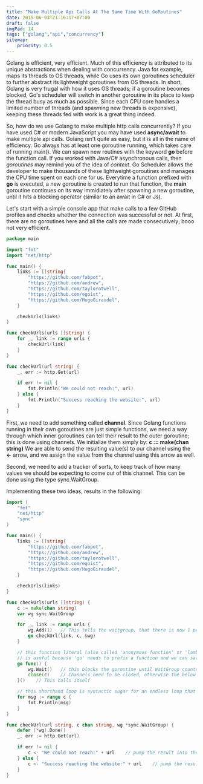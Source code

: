 ```yaml
---
title: "Make Multiple Api Calls At The Same Time With GoRoutines"
date: 2019-06-03T21:16:17+07:00
draft: false
imgPad: 14
tags: ["golang","api","concurrency"]
sitemap:
    priority: 0.5
---
```


Golang is efficient, very efficient. Much of this efficiency is attributed to its unique abstractions when dealing with concurrency. Java for example, maps its threads to OS threads, while Go uses its own goroutines scheduler to further abstract its lightweight goroutines from OS threads. In short, Golang is very frugal with how it uses OS threads; if a goroutine becomes blocked, Go's scheduler will switch in another goroutine in its place to keep the thread busy as much as possible. Since each CPU core handles a limited number of threads (and spawning new threads is expensive), keeping these threads fed with work is a great thing indeed. 

So, how do we use Golang to make multiple http calls concurrently? If you have used C# or modern JavaScript you may have used **async/await** to make multiple api calls. Golang isn't quite as easy, but it is all in the name of efficiency. Go always has at least one goroutine running, which takes care of running main(). We can spawn new routines with the keyword **go** before the function call. If you worked with Java/C# asynchronous calls, then *goroutines* may remind you of the idea of *context*. Go Scheduler allows the developer to make thousands of these lightweight goroutines and manages the CPU time spent on each one for us. Everytime a function prefixed with **go** is executed, a new goroutine is created to run that function, the **main** goroutine continues on its way immidiately after spawning a new goroutine, until it hits a blocking operator (similar to an await in C# or Js). 


Let's start with a simple console app that make calls to a few GitHub profiles and checks whether the connection was successful or not. At first, there are no goroutines here and all the calls are made consecutively; booo not very efficient. 

```go
package main

import "fmt"
import "net/http"

func main() {
	links := []string{
		"https://github.com/fabpot",
		"https://github.com/andrew",
		"https://github.com/taylorotwell",
		"https://github.com/egoist",
		"https://github.com/HugoGiraudel",
	}

	checkUrls(links)
}

func checkUrls(urls []string) {
	for _, link := range urls {
		checkUrl(link)
	}
}

func checkUrl(url string) {
	_, err := http.Get(url)

	if err != nil {
		fmt.Println("We could not reach:", url)
	} else {
		fmt.Println("Success reaching the website:", url)
	}
}
```

First, we need to add something called **channel**. Since Golang functions running in their own goroutines are just simple functions, we need a way through which inner goroutines can tell their result to the outer goroutine; this is done using channels. We initialize them simply by: **c := make(chan string)**
We are able to send the resulting value(s) to our channel using the **<-** arrow, and we assign the value from the channel using this arrow as well. 

Second, we need to add a tracker of sorts, to keep track of how many values we should be expecting to come out of this channel. This can be done using the type sync.WaitGroup.

Implementing these two ideas, results in the following: 

```go
import (
	"fmt"
	"net/http"
	"sync"
)

func main() {
	links := []string{
		"https://github.com/fabpot",
		"https://github.com/andrew",
		"https://github.com/taylorotwell",
		"https://github.com/egoist",
		"https://github.com/HugoGiraudel",
	}

	checkUrls(links)
}

func checkUrls(urls []string) {
	c := make(chan string)
	var wg sync.WaitGroup

	for _, link := range urls {
		wg.Add(1)   // This tells the waitgroup, that there is now 1 pending operation here
		go checkUrl(link, c, &wg)
	}

    // this function literal (also called 'anonymous function' or 'lambda expression' in other languages)
    // is useful because 'go' needs to prefix a function and we can save some space by not declaring a whole new function for this
	go func() {
		wg.Wait()	// this blocks the goroutine until WaitGroup counter is zero
		close(c)    // Channels need to be closed, otherwise the below loop will go on forever
	}()    // This calls itself

    // this shorthand loop is syntactic sugar for an endless loop that just waits for results to come in through the 'c' channel
	for msg := range c {
		fmt.Println(msg)
	}
}

func checkUrl(url string, c chan string, wg *sync.WaitGroup) {
	defer (*wg).Done()
	_, err := http.Get(url)

	if err != nil {
		c <- "We could not reach:" + url    // pump the result into the channel
	} else {
		c <- "Success reaching the website:" + url    // pump the result into the channel
	}
}
```

